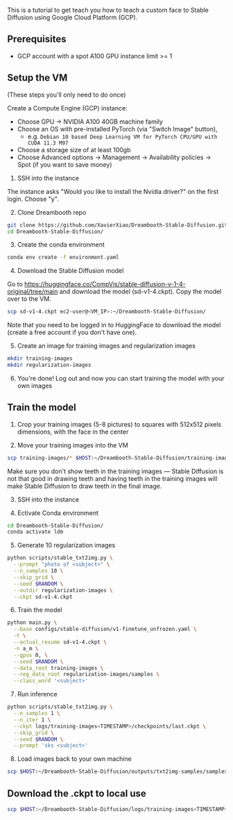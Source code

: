 This is a tutorial to get teach you how to teach a custom face to Stable
Diffusion using Google Cloud Platform (GCP).

## Prerequisites

* GCP account with a spot A100 GPU instance limit >= 1

## Setup the VM

(These steps you'll only need to do once)

Create a Compute Engine (GCP) instance:

* Choose GPU -> NVIDIA A100 40GB machine family
* Choose an OS with pre-installed PyTorch (via "Switch Image" button),
  * e.g.  `Debian 10 based Deep Learning VM for PyTorch CPU/GPU with CUDA 11.3 M97`
* Choose a storage size of at least 100gb
* Choose Advanced options -> Management -> Availability policies -> Spot (if you want to save money)

1. SSH into the instance

The instance asks "Would you like to install the Nvidia driver?" on the first login. Choose "y".

2. Clone Dreambooth repo

```bash
git clone https://github.com/XavierXiao/Dreambooth-Stable-Diffusion.git
cd Dreambooth-Stable-Diffusion/
```

3. Create the conda environment

```bash
conda env create -f environment.yaml
```

4. Download the Stable Diffusion model

Go to https://huggingface.co/CompVis/stable-diffusion-v-1-4-original/tree/main
and download the model (sd-v1-4.ckpt). Copy the model over to the VM.

```bash
scp sd-v1-4.ckpt ec2-user@<VM_IP>:~/Dreambooth-Stable-Diffusion/
```

Note that you need to be logged in to HuggingFace to download the model (create
a free account if you don't have one).

5. Create an image for training images and regularization images

```bash
mkdir training-images
mkdir regularization-images
```

6. You're done! Log out and now you can start training the model with your own images

## Train the model

1. Crop your training images (5-8 pictures) to squares with 512x512 pixels dimensions, with the face in the center

2. Move your training images into the VM

```bash
scp training-images/* $HOST:~/Dreambooth-Stable-Diffusion/training-images/
```

Make sure you don't show teeth in the training images — Stable Diffusion is not
that good in drawing teeth and having teeth in the training images will make
Stable Diffusion to draw teeth in the final image.

3. SSH into the instance

4. Ectivate Conda environment

```bash
cd Dreambooth-Stable-Diffusion/
conda activate ldm
```

5. Generate 10 regularization images

```bash
python scripts/stable_txt2img.py \
  --prompt "photo of <subject>" \
  --n_samples 10 \
  --skip_grid \
  --seed $RANDOM \
  --outdir regularization-images \
  --ckpt sd-v1-4.ckpt
```

6. Train the model

```bash
python main.py \
  --base configs/stable-diffusion/v1-finetune_unfrozen.yaml \
  -t \
  --actual_resume sd-v1-4.ckpt \
  -n a_m \
  --gpus 0, \
  --seed $RANDOM \
  --data_root training-images \
  --reg_data_root regularization-images/samples \
  --class_word '<subject>'
```

7. Run inference

```bash
python scripts/stable_txt2img.py \
  --n_samples 1 \
  --n_iter 1 \
  --ckpt logs/training-images<TIMESTAMP>/checkpoints/last.ckpt \
  --skip_grid \
  --seed $RANDOM \
  --prompt 'sks <subject>'
```

8. Load images back to your own machine

```bash
scp $HOST:~/Dreambooth-Stable-Diffusion/outputs/txt2img-samples/samples/* ./
```

## Download the .ckpt to local use

```bash
scp $HOST:~/Dreambooth-Stable-Diffusion/logs/training-images<TIMESTAMP>/checkpoints/last.ckpt ./
```